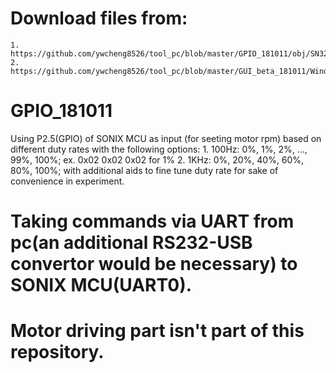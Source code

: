 # Download files from:
	1. https://github.com/ywcheng8526/tool_pc/blob/master/GPIO_181011/obj/SN32F700B.hex
	2. https://github.com/ywcheng8526/tool_pc/blob/master/GUI_beta_181011/WindowsFormsApplication1/bin/Debug/HQE_pwmGUI.exe

# GPIO_181011

Using P2.5(GPIO) of SONIX MCU as input (for seeting motor rpm) based on different duty rates with the following options:
	1. 100Hz: 0%, 1%, 2%, ..., 99%, 100%; ex. 0x02 0x02 0x02 for 1%
	2. 1KHz: 0%, 20%, 40%, 60%, 80%, 100%; with additional aids to fine tune duty rate for sake of convenience in experiment. 

# Taking commands via UART from pc(an additional RS232-USB convertor would be necessary) to SONIX MCU(UART0). 
# Motor driving part isn't part of this repository. 

